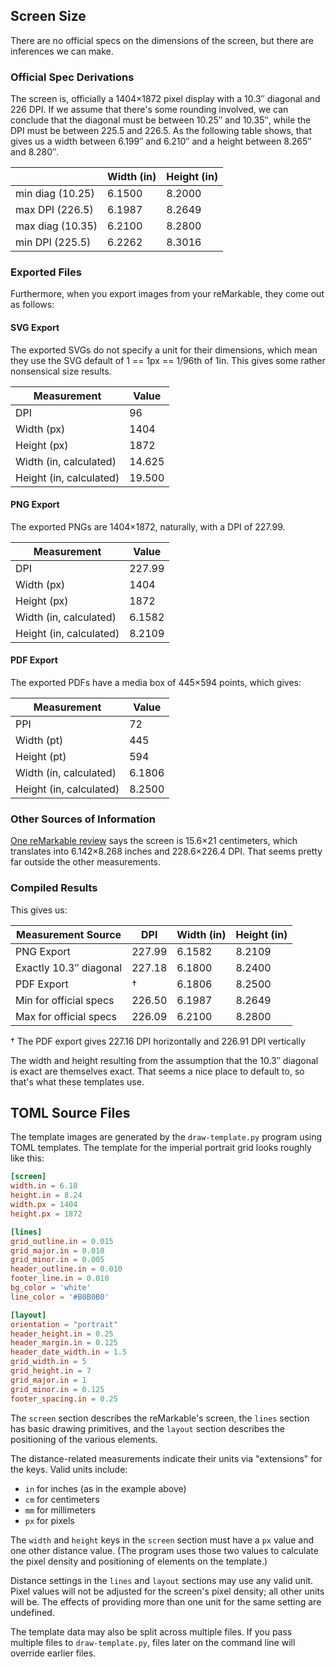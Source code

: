 Screen Size
-----------

There are no official specs on the dimensions of the screen, but there are
inferences we can make.

### Official Spec Derivations

The screen is, officially a 1404×1872 pixel display with a 10.3″ diagonal
and 226 DPI.  If we assume that there's some rounding involved, we can
conclude that the diagonal must be between 10.25″ and 10.35″, while the
DPI must be between 225.5 and 226.5.  As the following table shows, that
gives us a width between 6.199″ and 6.210″ and a height between 8.265″ and
8.280″.

|                  | Width (in) | Height (in) |
|------------------|------------|-------------|
| min diag (10.25) |     6.1500 |      8.2000 |
| max DPI (226.5)  |     6.1987 |      8.2649 |
| max diag (10.35) |     6.2100 |      8.2800 |
| min DPI (225.5)  |     6.2262 |      8.3016 |

### Exported Files

Furthermore, when you export images from your reMarkable, they come out as
follows:

#### SVG Export

The exported SVGs do not specify a unit for their dimensions, which mean
they use the SVG default of 1 == 1px == 1/96th of 1in.  This gives some
rather nonsensical size results.

| Measurement             | Value  |
|-------------------------|--------|
| DPI                     |     96 |
| Width (px)              |   1404 |
| Height (px)             |   1872 |
| Width (in, calculated)  | 14.625 |
| Height (in, calculated) | 19.500 |

#### PNG Export

The exported PNGs are 1404×1872, naturally, with a DPI of 227.99.

| Measurement             | Value  |
|-------------------------|--------|
| DPI                     | 227.99 |
| Width (px)              |   1404 |
| Height (px)             |   1872 |
| Width (in, calculated)  | 6.1582 |
| Height (in, calculated) | 8.2109 |

#### PDF Export

The exported PDFs have a media box of 445×594 points, which gives:

| Measurement             | Value  |
|-------------------------|--------|
| PPI                     |     72 |
| Width (pt)              |    445 |
| Height (pt)             |    594 |
| Width (in, calculated)  | 6.1806 |
| Height (in, calculated) | 8.2500 |

### Other Sources of Information

[One reMarkable review][pjm-review] says the screen is 15.6×21
centimeters, which translates into 6.142×8.268 inches and 228.6×226.4 DPI.
That seems pretty far outside the other measurements.

  [pjm-review]: https://pauljmiller.wordpress.com/2017/11/23/a-review-of-the-remarkable-tablet/

### Compiled Results

This gives us:

| Measurement Source     | DPI    | Width (in) | Height (in) |
|------------------------|--------|------------|-------------|
| PNG Export             | 227.99 |     6.1582 |      8.2109 |
| Exactly 10.3″ diagonal | 227.18 |     6.1800 |      8.2400 |
| PDF Export             | †      |     6.1806 |      8.2500 |
| Min for official specs | 226.50 |     6.1987 |      8.2649 |
| Max for official specs | 226.09 |     6.2100 |      8.2800 |

† The PDF export gives 227.16 DPI horizontally and 226.91 DPI vertically

The width and height resulting from the assumption that the 10.3″ diagonal
is exact are themselves exact.  That seems a nice place to default to, so
that's what these templates use.


TOML Source Files
-----------------

The template images are generated by the `draw-template.py` program using
TOML templates.  The template for the imperial portrait grid looks roughly
like this:

```toml
[screen]
width.in = 6.18
height.in = 8.24
width.px = 1404
height.px = 1872

[lines]
grid_outline.in = 0.015
grid_major.in = 0.010
grid_minor.in = 0.005
header_outline.in = 0.010
footer_line.in = 0.010
bg_color = 'white'
line_color = '#B0B0B0'

[layout]
orientation = "portrait"
header_height.in = 0.25
header_margin.in = 0.125
header_date_width.in = 1.5
grid_width.in = 5
grid_height.in = 7
grid_major.in = 1
grid_minor.in = 0.125
footer_spacing.in = 0.25
```

The `screen` section describes the reMarkable's screen, the `lines`
section has basic drawing primitives, and the `layout` section describes
the positioning of the various elements.

The distance-related measurements indicate their units via "extensions"
for the keys.  Valid units include:

 * `in` for inches (as in the example above)
 * `cm` for centimeters
 * `mm` for millimeters
 * `px` for pixels

The `width` and `height` keys in the `screen` section must have a `px`
value and one other distance value.  (The program uses those two values to
calculate the pixel density and positioning of elements on the template.)

Distance settings in the `lines` and `layout` sections may use any valid
unit.  Pixel values will not be adjusted for the screen's pixel density;
all other units will be.  The effects of providing more than one unit for
the same setting are undefined.

The template data may also be split across multiple files.  If you pass
multiple files to `draw-template.py`, files later on the command line will
override earlier files.
